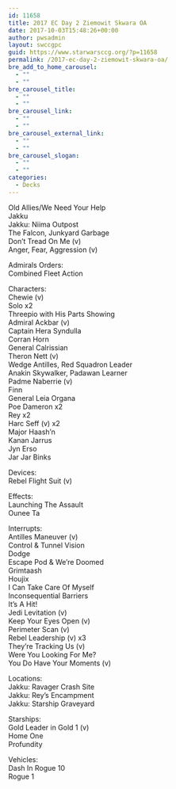 ```yaml
---
id: 11658
title: 2017 EC Day 2 Ziemowit Skwara OA
date: 2017-10-03T15:48:26+00:00
author: pwsadmin
layout: swccgpc
guid: https://www.starwarsccg.org/?p=11658
permalink: /2017-ec-day-2-ziemowit-skwara-oa/
bre_add_to_home_carousel:
  - ""
  - ""
bre_carousel_title:
  - ""
  - ""
bre_carousel_link:
  - ""
  - ""
bre_carousel_external_link:
  - ""
  - ""
bre_carousel_slogan:
  - ""
  - ""
categories:
  - Decks
---
```

Old Allies/We Need Your Help  
Jakku  
Jakku: Niima Outpost  
The Falcon, Junkyard Garbage  
Don’t Tread On Me (v)  
Anger, Fear, Aggression (v)

Admirals Orders:  
Combined Fleet Action 

Characters:  
Chewie (v)  
Solo x2  
Threepio with His Parts Showing  
Admiral Ackbar (v)  
Captain Hera Syndulla  
Corran Horn  
General Calrissian  
Theron Nett (v)  
Wedge Antilles, Red Squadron Leader  
Anakin Skywalker, Padawan Learner  
Padme Naberrie (v)  
Finn  
General Leia Organa  
Poe Dameron x2  
Rey x2  
Harc Seff (v) x2  
Major Haash’n  
Kanan Jarrus  
Jyn Erso  
Jar Jar Binks

Devices:  
Rebel Flight Suit (v)

Effects:  
Launching The Assault  
Ounee Ta

Interrupts:  
Antilles Maneuver (v)  
Control & Tunnel Vision  
Dodge  
Escape Pod & We’re Doomed  
Grimtaash  
Houjix  
I Can Take Care Of Myself  
Inconsequential Barriers  
It’s A Hit!  
Jedi Levitation (v)  
Keep Your Eyes Open (v)  
Perimeter Scan (v)  
Rebel Leadership (v) x3  
They’re Tracking Us (v)  
Were You Looking For Me?  
You Do Have Your Moments (v)

Locations:  
Jakku: Ravager Crash Site  
Jakku: Rey’s Encampment  
Jakku: Starship Graveyard

Starships:  
Gold Leader in Gold 1 (v)  
Home One  
Profundity

Vehicles:  
Dash In Rogue 10  
Rogue 1